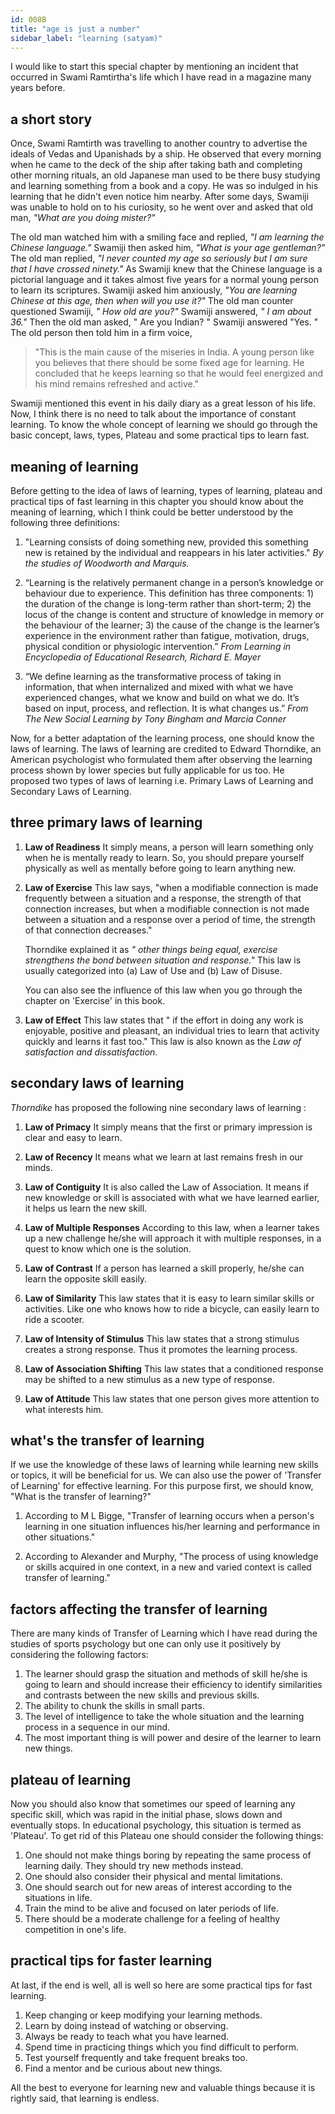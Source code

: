 ```yaml
---
id: 008B
title: "age is just a number"
sidebar_label: "learning (satyam)"
---
```


I would like to start this special chapter by mentioning an incident that occurred in Swami Ramtirtha's life which I have read in a magazine many years before.

## a short story

Once, Swami Ramtirth was travelling to another country to advertise the ideals of Vedas and Upanishads by a ship. He observed that every morning when he came to the deck of the ship after taking bath and completing other morning rituals, an old Japanese man used to be there busy studying and learning something from a book and a copy. He was so indulged in his learning that he didn't even notice him nearby. After some days, Swamiji was unable to hold on to his curiosity, so he went over and asked that old man, _"What are you doing mister?"_

The old man watched him with a smiling face and replied, _"I am learning the Chinese language."_ Swamiji then asked him, _"What is your age gentleman?"_
The old man replied, _"I never counted my age so seriously but I am sure that I have crossed ninety."_ As Swamiji knew that the Chinese language is a pictorial language and it takes almost five years for a normal young person to learn its scriptures. Swamiji asked him anxiously, _"You are learning Chinese at this age, then when will you use it?"_ The old man counter questioned Swamiji, _" How old are you?"_ Swamiji answered, _" I am about 36."_ Then the old man asked, " Are you Indian? " Swamiji answered "Yes. " The old person then told him in a firm voice,

> "This is the main cause of the miseries in India. A young person like you believes that there should be some fixed age for learning. He concluded that he keeps learning so that he would feel energized and his mind remains refreshed and active."

Swamiji mentioned this event in his daily diary as a great lesson of his life.
Now, I think there is no need to talk about the importance of constant learning. To know the whole concept of learning we should go through the basic concept, laws, types, Plateau and some practical tips to learn fast.

## meaning of learning

Before getting to the idea of laws of learning, types of learning, plateau and practical tips of fast learning in this chapter you should know about the meaning of learning, which I think could be better understood by the following three definitions:

1.  "Learning consists of doing something new, provided this something new is retained by the individual and reappears in his later activities." _By the studies of Woodworth and Marquis._

2.  “Learning is the relatively permanent change in a person’s knowledge or behaviour due to experience. This definition has three components: 1) the duration of the change is long-term rather than short-term; 2) the locus of the change is content and structure of knowledge in memory or the behaviour of the learner; 3) the cause of the change is the learner’s experience in the environment rather than fatigue, motivation, drugs, physical condition or physiologic intervention.”
    _From Learning in Encyclopedia of Educational Research, Richard E. Mayer_

3.  “We define learning as the transformative process of taking in information, that when internalized and mixed with what we have experienced changes, what we know and build on what we do. It’s based on input, process, and reflection. It is what changes us.” _From The New Social Learning by Tony Bingham and Marcia Conner_

Now, for a better adaptation of the learning process, one should know the laws of learning. The laws of learning are credited to Edward Thorndike, an American psychologist who formulated them after observing the learning process shown by lower species but fully applicable for us too. He proposed two types of laws of learning i.e. Primary Laws of Learning and Secondary Laws of Learning.

## three primary laws of learning

1. **Law of Readiness** It simply means, a person will learn something only when he is mentally ready to learn. So, you should prepare yourself physically as well as mentally before going to learn anything new.

2. **Law of Exercise** This law says, "when a modifiable connection is made frequently between a situation and a response, the strength of that connection increases, but when a modifiable connection is not made between a situation and a response over a period of time, the strength of that connection decreases."

   Thorndike explained it as _" other things being equal, exercise strengthens the bond between situation and response."_
   This law is usually categorized into (a) Law of Use and (b) Law of Disuse.

   You can also see the influence of this law when you go through the chapter on 'Exercise' in this book.

3. **Law of Effect** This law states that " if the effort in doing any work is enjoyable, positive and pleasant, an individual tries to learn that activity quickly and learns it fast too."
   This law is also known as the _Law of satisfaction and dissatisfaction_.

## secondary laws of learning

_Thorndike_ has proposed the following nine secondary laws of learning :

1. **Law of Primacy** It simply means that the first or primary impression is clear and easy to learn.

2. **Law of Recency** It means what we learn at last remains fresh in our minds.

3. **Law of Contiguity** It is also called the Law of Association. It means if new knowledge or skill is associated with what we have learned earlier, it helps us learn the new skill.

4. **Law of Multiple Responses** According to this law, when a learner takes up a new challenge he/she will approach it with multiple responses, in a quest to know which one is the solution.

5. **Law of Contrast** If a person has learned a skill properly, he/she can learn the opposite skill easily.

6. **Law of Similarity** This law states that it is easy to learn similar skills or activities. Like one who knows how to ride a bicycle, can easily learn to ride a scooter.

7. **Law of Intensity of Stimulus** This law states that a strong stimulus creates a strong response. Thus it promotes the learning process.

8. **Law of Association Shifting** This law states that a conditioned response may be shifted to a new stimulus as a new type of response.

9. **Law of Attitude** This law states that one person gives more attention to what interests him.

## what's the transfer of learning

If we use the knowledge of these laws of learning while learning new skills or topics, it will be beneficial for us. We can also use the power of 'Transfer of Learning' for effective learning. For this purpose first, we should know, "What is the transfer of learning?"

1. According to M L Bigge, "Transfer of learning occurs when a person's learning in one situation influences his/her learning and performance in other situations."

2. According to Alexander and Murphy, "The process of using knowledge or skills acquired in one context, in a new and varied context is called transfer of learning."

## factors affecting the transfer of learning

There are many kinds of Transfer of Learning which I have read during the studies of sports psychology but one can only use it positively by considering the following factors:

1. The learner should grasp the situation and methods of skill he/she is going to learn and should increase their efficiency to identify similarities and contrasts between the new skills and previous skills.
2. The ability to chunk the skills in small parts.
3. The level of intelligence to take the whole situation and the learning process in a sequence in our mind.
4. The most important thing is will power and desire of the learner to learn new things.

## plateau of learning

Now you should also know that sometimes our speed of learning any specific skill, which was rapid in the initial phase, slows down and eventually stops. In educational psychology, this situation is termed as 'Plateau'. To get rid of this Plateau one should consider the following things:

1. One should not make things boring by repeating the same process of learning daily. They should try new methods instead.
2. One should also consider their physical and mental limitations.
3. One should search out for new areas of interest according to the situations in life.
4. Train the mind to be alive and focused on later periods of life.
5. There should be a moderate challenge for a feeling of healthy competition in one's life.

## practical tips for faster learning

At last, if the end is well, all is well so here are some practical tips for fast learning.

1. Keep changing or keep modifying your learning methods.
2. Learn by doing instead of watching or observing.
3. Always be ready to teach what you have learned.
4. Spend time in practicing things which you find difficult to perform.
5. Test yourself frequently and take frequent breaks too.
6. Find a mentor and be curious about new things.

All the best to everyone for learning new and valuable things because it is rightly said, that learning is endless.
